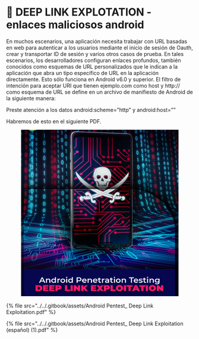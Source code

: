 # 👾 DEEP LINK EXPLOTATION - enlaces maliciosos android

En muchos escenarios, una aplicación necesita trabajar con URL basadas en web para autenticar a los usuarios mediante el inicio de sesión de Oauth, crear y transportar ID de sesión y varios otros casos de prueba. En tales escenarios, los desarrolladores configuran enlaces profundos, también conocidos como esquemas de URL personalizados que le indican a la aplicación que abra un tipo específico de URL en la aplicación directamente. Esto sólo funciona en Android v6.0 y superior. El filtro de intención para aceptar URI que tienen ejemplo.com como host y http:// como esquema de URL se define en un archivo de manifiesto de Android de la siguiente manera:

Preste atención a los datos android:scheme=”http” y android:host=””

Habremos de esto en el siguiente PDF.

<figure><img src="../../.gitbook/assets/Android-Pentest_-Deep-Link-Exploitation-pdf.png" alt=""><figcaption></figcaption></figure>



{% file src="../../.gitbook/assets/Android Pentest_ Deep Link Exploitation.pdf" %}



{% file src="../../.gitbook/assets/Android Pentest_ Deep Link Exploitation (español) (1).pdf" %}
